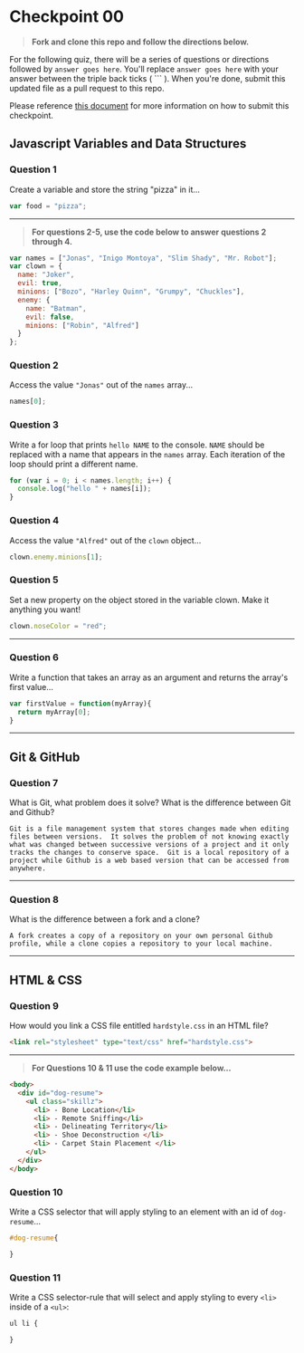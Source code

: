 # Checkpoint 00

> **Fork and clone this repo and follow the directions below.**

For the following quiz, there will be a series of questions or directions followed by `answer goes here`. You'll replace `answer goes here` with your answer between the triple back ticks ( \`\`\` ). When you're done, submit this updated file as a pull request to this repo.

Please reference [this document](https://github.com/ga-dc/wdi16/blob/master/homework-policy.md#the-submission-process) for more information on how to submit this checkpoint.

## Javascript Variables and Data Structures

### Question 1

Create a variable and store the string "pizza" in it...

```js
var food = "pizza";
```

---

>  **For questions 2-5, use the code below to answer questions 2 through 4.**

```js
var names = ["Jonas", "Inigo Montoya", "Slim Shady", "Mr. Robot"];
var clown = {
  name: "Joker",
  evil: true,
  minions: ["Bozo", "Harley Quinn", "Grumpy", "Chuckles"],
  enemy: {
    name: "Batman",
    evil: false,
    minions: ["Robin", "Alfred"]  
  }
};
```

### Question 2

Access the value `"Jonas"` out of the `names` array...

```js
names[0];
```

### Question 3

Write a for loop that prints `hello NAME` to the console. `NAME` should be replaced with a name that appears in the `names` array. Each iteration of the loop should print a different name.

```js
for (var i = 0; i < names.length; i++) {
  console.log("hello " + names[i]);
}
```

### Question 4

Access the value `"Alfred"` out of the `clown` object...

```js
clown.enemy.minions[1];
```

### Question 5

Set a new property on the object stored in the variable clown. Make it anything you want!

```js
clown.noseColor = "red";
```

---

### Question 6
Write a function that takes an array as an argument and returns the array's first value...

```js
var firstValue = function(myArray){
  return myArray[0];
}
```
---

## Git & GitHub

### Question 7

What is Git, what problem does it solve? What is the difference between Git and Github?


```
Git is a file management system that stores changes made when editing files between versions.  It solves the problem of not knowing exactly what was changed between successive versions of a project and it only tracks the changes to conserve space.  Git is a local repository of a project while Github is a web based version that can be accessed from anywhere.
```

---

### Question 8

What is the difference between a fork and a clone?

```
A fork creates a copy of a repository on your own personal Github profile, while a clone copies a repository to your local machine.
```

---

## HTML & CSS

### Question 9

How would you link a CSS file entitled `hardstyle.css` in an HTML file?

```html
<link rel="stylesheet" type="text/css" href="hardstyle.css">
```

---

> **For Questions 10 & 11 use the code example below...**

```html
<body>
  <div id="dog-resume">
    <ul class="skillz">
      <li> - Bone Location</li>
      <li> - Remote Sniffing</li>
      <li> - Delineating Territory</li>
      <li> - Shoe Deconstruction </li>
      <li> - Carpet Stain Placement </li>
    </ul>
  </div>
</body>
```

### Question 10

Write a CSS selector that will apply styling to an element with an id of `dog-resume`...


```css
#dog-resume{

}
```

### Question 11

Write a CSS selector-rule that will select and apply styling to every `<li>` inside of a `<ul>`:

```css
ul li {

}
```
